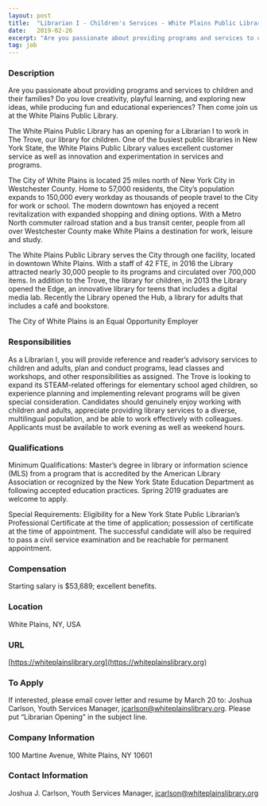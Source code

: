 ```yaml
---
layout: post
title:  "Librarian I - Children's Services - White Plains Public Library"
date:   2019-02-26
excerpt: "Are you passionate about providing programs and services to children and their families? Do you love creativity, playful learning, and exploring new ideas, while producing fun and educational experiences? Then come join us at the White Plains Public Library. The White Plains Public Library has an opening for a Librarian..."
tag: job
---
```


### Description   

Are you passionate about providing programs and services to children and their families?  Do you love creativity, playful learning, and exploring new ideas, while producing fun and educational experiences?   Then come join us at the White Plains Public Library.

The White Plains Public Library has an opening for a Librarian I to work in The Trove, our library for children. One of the busiest public libraries in New York State, the White Plains Public Library values excellent customer service as well as innovation and experimentation in services and programs.

The City of White Plains is located 25 miles north of New York City in Westchester County. Home to 57,000 residents, the City’s population expands to 150,000 every workday as thousands of people travel to the City for work or school. The modern downtown has enjoyed a recent revitalization with expanded shopping and dining options. With a Metro North commuter railroad station and a bus transit center, people from all over Westchester County make White Plains a destination for work, leisure and study.

The White Plains Public Library serves the City through one facility, located in downtown White Plains. With a staff of 42 FTE, in 2016 the Library attracted nearly 30,000 people to its programs and circulated over 700,000 items. In addition to the Trove, the library for children, in 2013 the Library opened the Edge, an innovative library for teens that includes a digital media lab. Recently the Library opened the Hub, a library for adults that includes a café and bookstore.

The City of White Plains is an Equal Opportunity Employer


### Responsibilities   

As a Librarian I, you will provide reference and reader’s advisory services to children and adults, plan and conduct programs, lead classes and workshops, and other responsibilities as assigned.  The Trove is looking to expand its STEAM-related offerings for elementary school aged children, so experience planning and implementing relevant programs will be given special consideration.  Candidates should genuinely enjoy working with children and adults, appreciate providing library services to a diverse, multilingual population, and be able to work effectively with colleagues.  Applicants must be available to work evening as well as weekend hours.


### Qualifications   

Minimum Qualifications: Master’s degree in library or information science (MLS) from a program that is accredited by the American Library Association or recognized by the New York State Education Department as following accepted education practices.  Spring 2019 graduates are welcome to apply.

Special Requirements: Eligibility for a New York State Public Librarian’s Professional Certificate at the time of application; possession of certificate at the time of appointment. The successful candidate will also be required to pass a civil service examination and be reachable for permanent appointment.


### Compensation   

Starting salary is $53,689; excellent benefits.


### Location   

White Plains, NY, USA


### URL   

[https://whiteplainslibrary.org](https://whiteplainslibrary.org)

### To Apply   

If interested, please email cover letter and resume by March 20 to:  Joshua Carlson, Youth Services Manager, jcarlson@whiteplainslibrary.org.   Please put “Librarian Opening” in the subject line.


### Company Information   

100 Martine Avenue, White Plains, NY 10601


### Contact Information   

Joshua J. Carlson, Youth Services Manager, jcarlson@whiteplainslibrary.org

